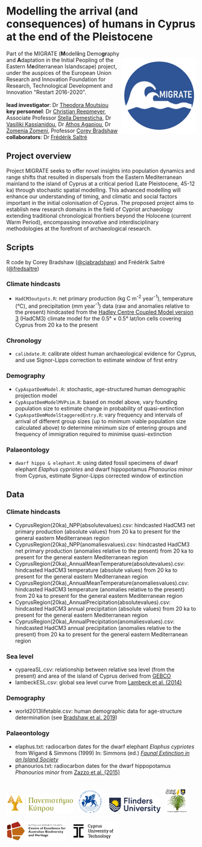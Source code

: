 # Modelling the arrival (and consequences) of humans in Cyprus at the end of the Pleistocene
<img align="right" src="www/MIGRATElogo.jpg" width="200" style="margin-top: 20px">

Part of the MIGRATE (<strong>M</strong>odell<strong>i</strong>ng Demo<strong>gr</strong>aphy and <strong>A</strong>daptation in the Initial Peopling of the Eastern M<strong>e</strong>diterranean Islandscape) project, under the auspices of the European Union Research and Innovation Foundation for Research, Technological Development and Innovation "Restart 2016-2020".
<br>
<br>
<strong>lead investigator</strong>: Dr <a href="https://ucy.academia.edu/TheodoraMoutsiou">Theodora Moutsiou</a><br>
<strong>key personnel</strong>: Dr <a href="https://scholar.google.com.au/citations?user=BU25ogMAAAAJ&hl=en">Christian Reepmeyer</a>, Associate Professor <a href="https://www.ucy.ac.cy/directory/en/profile/demest">Stella Demesticha</a>, Dr <a href="https://www.ucy.ac.cy/directory/en/profile/arkasian">Vasiliki Kassianidou</a>, Dr <a href="https://www.cut.ac.cy/faculties/fet/ceg/staff/athos.agapiou/?languageId=1">Athos Agapiou</a>, Dr <a href="https://www.researchgate.net/profile/Zomenia-Zomeni">Zomenia Zomeni</a>, Professor <a href="https://globalecologyflinders.com/people/#DIRECTOR">Corey Bradshaw</a><br>
<strong>collaborators</strong>: Dr <a href="https://globalecologyflinders.com/people/#COORDINATOR">Frédérik Saltré</a>
<br>
## Project overview
Project MIGRATE seeks to offer novel insights into population dynamics and range shifts that resulted in dispersals from the Eastern Mediterranean mainland to the island of Cyprus at a critical period (Late Pleistocene, 45-12 ka) through stochastic spatial modelling. This advanced modelling will  enhance our understanding of timing, and climatic and social factors important in the initial colonisation of Cyprus. The proposed project aims to establish new research domains in the field of Cypriot archaeology extending traditional chronological frontiers beyond the Holocene (current Warm Period), encompassing innovative and interdisciplinary methodologies at the forefront of archaeological research.

## Scripts
R code by Corey Bradshaw (<a href="http://github.com/cjabradshaw">@cjabradshaw</a>) and Frédérik Saltré (<a href="http://github.com/fredsaltre">@fredsaltre</a>)

### Climate hindcasts
- <code>HadCM3outputs.R</code>: net primary production (kg C m<sup>-2</sup> year<sup>-1</sup>), temperature (°C), and precipitation (mm year<sup>-1</sup>) data (raw and anomalies relative to the present) hindcasted from the <a href="https://www.metoffice.gov.uk/research/approach/modelling-systems/unified-model/climate-models/hadcm3">Hadley Centre Coupled Model version 3</a> (HadCM3) climate model for the 0.5° × 0.5° lat/lon cells covering Cyprus from 20 ka to the present

### Chronology
- <code>calibdate.R</code>: calibrate oldest human archaeological evidence for Cyprus, and use Signor-Lipps correction to estimate window of first entry

### Demography
- <code>CypAspatDemModel.R</code>: stochastic, age-structured human demographic projection model
- <code>CypAspatDemModelMVPsim.R</code>: based on model above, vary founding population size to estimate change in probability of quasi-extinction
- <code>CypAspatDemModelStaggeredEntry.R</code>: vary frequency and intervals of arrival of different group sizes (up to minimum viable population size calculated above) to determine minimum size of entering groups and frequency of immigration required to minimise quasi-extinction

### Palaeontology
- <code>dwarf hippo & elephant.R</code>: using dated fossil specimens of dwarf elephant <em>Elaphus cypriotes</em> and dwarf hippopotamus <em>Phanourios minor</em> from Cyprus, estimate Signor-Lipps corrected window of extinction

## Data
### Climate hindcasts
- CyprusRegion(20ka)_NPP(absolutevalues).csv: hindcasted HadCM3 net primary production (absolute values) from 20 ka to present for the general eastern Mediterranean region
- CyprusRegion(20ka)_NPP(anomaliesvalues).csv: hindcasted HadCM3 net primary production (anomalies relative to the present) from 20 ka to present for the general eastern Mediterranean region
- CyprusRegion(20ka)_AnnualMeanTemperature(absolutevalues).csv: hindcasted HadCM3 temperature (absolute values) from 20 ka to present for the general eastern Mediterranean region
- CyprusRegion(20ka)_AnnualMeanTemperature(anomaliesvalues).csv: hindcasted HadCM3 temperature (anomalies relative to the present) from 20 ka to present for the general eastern Mediterranean region
- CyprusRegion(20ka)_AnnualPrecipitation(absolutevalues).csv: hindcasted HadCM3 annual precipitation (absolute values) from 20 ka to present for the general eastern Mediterranean region
- CyprusRegion(20ka)_AnnualPrecipitation(anomaliesvalues).csv: hindcasted HadCM3 annual precipitation (anomalies relative to the present) from 20 ka to present for the general eastern Mediterranean region
  
### Sea level
- cypareaSL.csv: relationship between relative sea level (from the present) and area of the island of Cyprus derived from <a href="http://www.gebco.net">GEBCO</a>
- lambeckESL.csv: global sea level curve from <a href="https://doi.org/10.1073/pnas.1411762111">Lambeck et al. (2014)</a>

### Demography
- world2013lifetable.csv: human demographic data for age-structure determination (see <a href="http://doi.org/10.1038/s41559-019-0902-6">Bradshaw et al. 2019</a>)

### Palaeontology
- elaphus.txt: radiocarbon dates for the dwarf elephant <em>Elaphus cypriotes</em> from Wigand & Simmons (1999) In: Simmons (ed.) <a href="https://link.springer.com/book/10.1007/b109876"><em>Faunal Extinction in an Island Society</em></a>
- phanourios.txt: radiocarbon dates for the dwarf hippopotamus <em>Phanourios minor</em> from <a href="http://doi.org/10.1371/journal.pone.0134429">Zazzo et al. (2015)</a>

<p><a href="https://www.ucy.ac.cy"><img align="bottom-left" src="www/UCypruslogo.png" alt="UCyprus logo" height="50" style="margin-top: 20px"></a> &nbsp; <a href="http://www.dainst.org"><img align="bottom-left" src="www/DAIlogo.png" alt="DAI logo" height="60" style="margin-top: 20px"></a> &nbsp; &nbsp; <a href="https://www.flinders.edu.au"><img align="bottom-left" src="www/Flinders_University_Logo_Horizontal_RGB_Master.png" alt="Flinders University logo" height="40" style="margin-top: 20px"></a> &nbsp; <a href="https://globalecologyflinders.com"><img align="bottom-left" src="www/GEL Logo Kaurna New Transp.png" alt="GEL logo" width="60" style="margin-top: 20px"></a> &nbsp; &nbsp; <a href="https://EpicAustralia.org.au"><img align="bottom-left" src="www/CabahFCL.jpg" alt="CABAH logo" height="50" style="margin-top: 20px"></a> &nbsp; <a href="https://www.cut.ac.cy"><img align="bottom-left" src="www/CUTlogoblack.png" alt="CUT logo" height="50" style="margin-top: 20px"></a></p>
